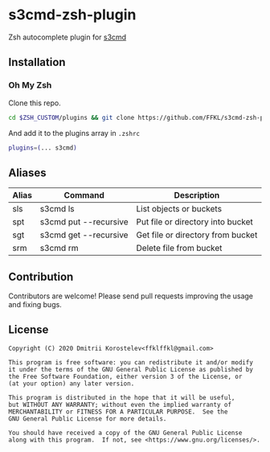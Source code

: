 # s3cmd-zsh-plugin

Zsh autocomplete plugin for [s3cmd](https://s3tools.org/s3cmd)

## Installation

### Oh My Zsh

Clone this repo.

```bash
cd $ZSH_CUSTOM/plugins && git clone https://github.com/FFKL/s3cmd-zsh-plugin.git
```

And add it to the plugins array in `.zshrc`

```bash
plugins=(... s3cmd)
```

## Aliases

| Alias | Command               | Description                       |
| ----- | --------------------- | --------------------------------- |
| sls   | s3cmd ls              | List objects or buckets           |
| spt   | s3cmd put --recursive | Put file or directory into bucket |
| sgt   | s3cmd get --recursive | Get file or directory from bucket |
| srm   | s3cmd rm              | Delete file from bucket           |

## Contribution

Contributors are welcome! Please send pull requests improving the usage and fixing bugs.

## License

```
Copyright (C) 2020 Dmitrii Korostelev<ffklffkl@gmail.com>

This program is free software: you can redistribute it and/or modify
it under the terms of the GNU General Public License as published by
the Free Software Foundation, either version 3 of the License, or
(at your option) any later version.

This program is distributed in the hope that it will be useful,
but WITHOUT ANY WARRANTY; without even the implied warranty of
MERCHANTABILITY or FITNESS FOR A PARTICULAR PURPOSE.  See the
GNU General Public License for more details.

You should have received a copy of the GNU General Public License
along with this program.  If not, see <https://www.gnu.org/licenses/>.
```

